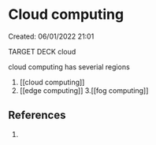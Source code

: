 # Cloud computing 
Created: 06/01/2022 21:01 

TARGET DECK cloud

cloud computing has severial regions
1. [[cloud computing]]
2. [[edge computing]]
3.[[fog computing]]
## References 
1. 